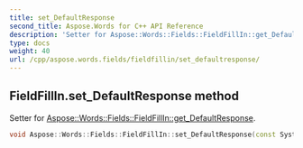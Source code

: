 ```yaml
---
title: set_DefaultResponse
second_title: Aspose.Words for C++ API Reference
description: 'Setter for Aspose::Words::Fields::FieldFillIn::get_DefaultResponse.'
type: docs
weight: 40
url: /cpp/aspose.words.fields/fieldfillin/set_defaultresponse/
---
```

## FieldFillIn.set_DefaultResponse method


Setter for [Aspose::Words::Fields::FieldFillIn::get_DefaultResponse](../get_defaultresponse/).

```cpp
void Aspose::Words::Fields::FieldFillIn::set_DefaultResponse(const System::String &value)
```

